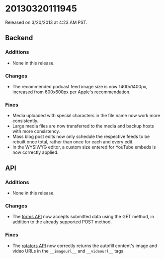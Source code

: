 20130320111945
==============

Released on 3/20/2013 at 4:23 AM PST.

## Backend

### Additions

*   None in this release.

### Changes

*   The recommended podcast feed image size is now 1400x1400px, increased from
    600x600px per Apple's recommendation.

### Fixes

*   Media uploaded with special characters in the file name now work more
    consistently.
*   Large media files are now transferred to the media and backup hosts with
    more consistency.
*   Mass blog post edits now only schedule the respective feeds to be rebuilt
    once total, rather than once for each and every edit.
*   In the WYSIWYG editor, a custom size entered for YouTube embeds is now
    correctly applied.

## API

### Additions

*   None in this release.

### Changes

*   The [forms API](http://developers.monkcms.com/article/forms-api/) now
    accepts submitted data using the GET method, in addition to the already
    supported POST method.

### Fixes

*   The [rotators API](http://developers.monkcms.com/article/rotators-api/) now
    correctly returns the autofill content's image and video URLs in the
    `__imageurl__` and `__videourl__` tags.
